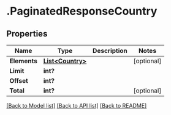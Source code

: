 # .PaginatedResponseCountry
## Properties

Name | Type | Description | Notes
------------ | ------------- | ------------- | -------------
**Elements** | [**List&lt;Country&gt;**](Country.md) |  | [optional] 
**Limit** | **int?** |  | 
**Offset** | **int?** |  | 
**Total** | **int?** |  | [optional] 

[[Back to Model list]](../README.md#documentation-for-models) [[Back to API list]](../README.md#documentation-for-api-endpoints) [[Back to README]](../README.md)

